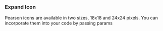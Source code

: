 ### Expand Icon
Pearson icons are available in two sizes, 18x18 and 24x24 pixels. You can incorporate them into your code by passing params

